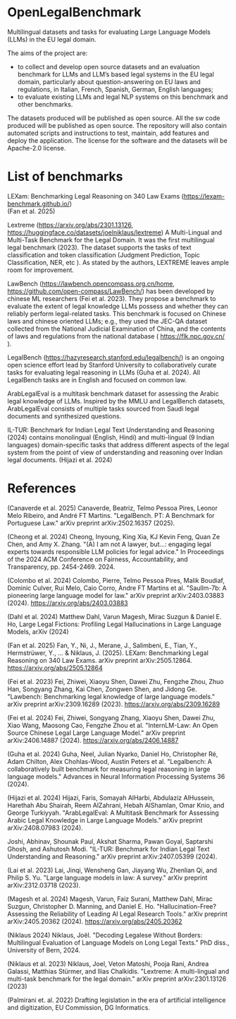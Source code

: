 # OpenLegalBenchmark

Multilingual datasets and tasks for evaluating Large Language Models (LLMs) in the EU legal domain.

The aims of the project are:
* to collect and develop open source datasets and an evaluation benchmark for LLMs and LLM’s based legal systems in the EU legal domain, particularly about question-answering on EU laws and regulations, in Italian, French, Spanish, German, English languages;
* to evaluate existing LLMs and legal NLP systems on this benchmark and other benchmarks.
  
The datasets produced will be published as open source. All the sw code produced will be published as open source. The repository will also contain automated scripts and instructions to test, maintain, add features and deploy the application. The license for the software and the datasets will be Apache-2.0 license.

# List of benchmarks

LEXam: Benchmarking Legal Reasoning on 340 Law Exams (https://lexam-benchmark.github.io/)  
(Fan et al. 2025)

Lextreme (https://arxiv.org/abs/2301.13126, https://huggingface.co/datasets/joelniklaus/lextreme)
A Multi-Lingual and Multi-Task Benchmark for the Legal Domain. It was the first multilingual legal benchmark (2023). The dataset supports the tasks of text classification and token classification (Judgment Prediction, Topic Classification, NER, etc ). As stated by the authors, LEXTREME leaves ample room for improvement. 

LawBench (https://lawbench.opencompass.org.cn/home, https://github.com/open-compass/LawBench/) has been developed by chinese ML researchers (Fei et al. 2023). They propose a benchmark to evaluate the extent of legal knowledge LLMs possess and whether they can reliably perform legal-related tasks. This benchmark is focused on Chinese laws and chinese oriented LLMs; e.g., they used the JEC-QA dataset collected from the National Judicial Examination of China, and the contents of laws and regulations from the national database ( https://flk.npc.gov.cn/ ).

LegalBench (https://hazyresearch.stanford.edu/legalbench/) is an ongoing open science effort lead by Stanford University to collaboratively curate tasks for evaluating legal reasoning in LLMs (Guha et al. 2024). All LegalBench tasks are in English and focused on common law.

ArabLegalEval is a multitask benchmark dataset for assessing the Arabic legal knowledge of LLMs. Inspired by the MMLU and LegalBench datasets, ArabLegalEval consists of multiple tasks sourced from Saudi legal documents and synthesized questions.

IL-TUR: Benchmark for Indian Legal Text Understanding and Reasoning (2024) contains monolingual (English, Hindi) and multi-lingual (9 Indian languages) domain-specific tasks that address different aspects of the legal system from the point of view of understanding and reasoning over Indian legal documents.
(Hijazi et al. 2024)



# References

(Canaverde et al. 2025) Canaverde, Beatriz, Telmo Pessoa Pires, Leonor Melo Ribeiro, and André FT Martins. "LegalBench. PT: A Benchmark for Portuguese Law." arXiv preprint arXiv:2502.16357 (2025).

(Cheong et al. 2024) Cheong, Inyoung, King Xia, KJ Kevin Feng, Quan Ze Chen, and Amy X. Zhang. "(A) I am not A lawyer, but...: engaging legal experts towards responsible LLM policies for legal advice." In Proceedings of the 2024 ACM Conference on Fairness, Accountability, and Transparency, pp. 2454-2469. 2024.

(Colombo et al. 2024) Colombo, Pierre, Telmo Pessoa Pires, Malik Boudiaf, Dominic Culver, Rui Melo, Caio Corro, Andre FT Martins et al. "Saullm-7b: A pioneering large language model for law." arXiv preprint arXiv:2403.03883 (2024). https://arxiv.org/abs/2403.03883

(Dahl et al. 2024) Matthew Dahl, Varun Magesh, Mirac Suzgun & Daniel E. Ho, Large Legal Fictions: Profiling Legal Hallucinations in Large Language Models, arXiv (2024)

(Fan et al. 2025) Fan, Y., Ni, J., Merane, J., Salimbeni, E., Tian, Y., Hermstrüwer, Y., ... & Niklaus, J. (2025). LEXam: Benchmarking Legal Reasoning on 340 Law Exams. arXiv preprint arXiv:2505.12864. https://arxiv.org/abs/2505.12864

(Fei et al. 2023) Fei, Zhiwei, Xiaoyu Shen, Dawei Zhu, Fengzhe Zhou, Zhuo Han, Songyang Zhang, Kai Chen, Zongwen Shen, and Jidong Ge. "Lawbench: Benchmarking legal knowledge of large language models." arXiv preprint arXiv:2309.16289 (2023). https://arxiv.org/abs/2309.16289

(Fei et al. 2024) Fei, Zhiwei, Songyang Zhang, Xiaoyu Shen, Dawei Zhu, Xiao Wang, Maosong Cao, Fengzhe Zhou et al. "InternLM-Law: An Open Source Chinese Legal Large Language Model." arXiv preprint arXiv:2406.14887 (2024). https://arxiv.org/abs/2406.14887

(Guha et al. 2024) Guha, Neel, Julian Nyarko, Daniel Ho, Christopher Ré, Adam Chilton, Alex Chohlas-Wood, Austin Peters et al. "Legalbench: A collaboratively built benchmark for measuring legal reasoning in large language models." Advances in Neural Information Processing Systems 36 (2024).

(Hijazi et al. 2024) Hijazi, Faris, Somayah AlHarbi, Abdulaziz AlHussein, Harethah Abu Shairah, Reem AlZahrani, Hebah AlShamlan, Omar Knio, and George Turkiyyah. "ArabLegalEval: A Multitask Benchmark for Assessing Arabic Legal Knowledge in Large Language Models." arXiv preprint arXiv:2408.07983 (2024).

Joshi, Abhinav, Shounak Paul, Akshat Sharma, Pawan Goyal, Saptarshi Ghosh, and Ashutosh Modi. "IL-TUR: Benchmark for Indian Legal Text Understanding and Reasoning." arXiv preprint arXiv:2407.05399 (2024).

(Lai et al. 2023) Lai, Jinqi, Wensheng Gan, Jiayang Wu, Zhenlian Qi, and Philip S. Yu. "Large language models in law: A survey." arXiv preprint arXiv:2312.03718 (2023).

(Magesh et al. 2024) Magesh, Varun, Faiz Surani, Matthew Dahl, Mirac Suzgun, Christopher D. Manning, and Daniel E. Ho. "Hallucination-Free? Assessing the Reliability of Leading AI Legal Research Tools." arXiv preprint arXiv:2405.20362 (2024). https://arxiv.org/abs/2405.20362

(Niklaus 2024) Niklaus, Joël. "Decoding Legalese Without Borders: Multilingual Evaluation of Language Models on Long Legal Texts." PhD diss., University of Bern, 2024.

(Niklaus et al. 2023) Niklaus, Joel, Veton Matoshi, Pooja Rani, Andrea Galassi, Matthias Stürmer, and Ilias Chalkidis. "Lextreme: A multi-lingual and multi-task benchmark for the legal domain." arXiv preprint arXiv:2301.13126 (2023)

(Palmirani et. al. 2022) Drafting legislation in the era of artificial intelligence and digitization, EU Commission, DG Informatics.


